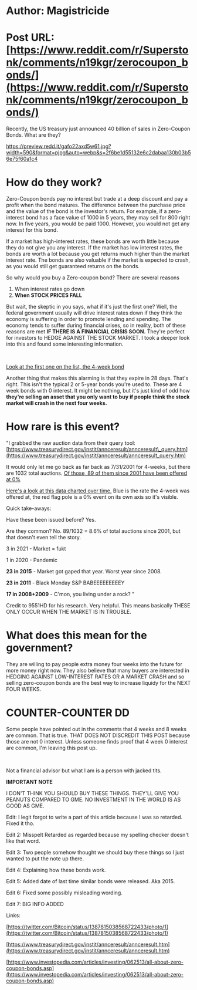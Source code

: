 # Author: Magistricide
# Post URL: [https://www.reddit.com/r/Superstonk/comments/n19kgr/zerocoupon_bonds/](https://www.reddit.com/r/Superstonk/comments/n19kgr/zerocoupon_bonds/)


Recently, the US treasury just announced 40 billion of sales in Zero-Coupon Bonds. What are they?

https://preview.redd.it/gafo22axd5w61.jpg?width=590&format=pjpg&auto=webp&s=2f6be1d55132e6c2dabaa130b03b56e75f60a1c4

# How do they work?

Zero-Coupon bonds pay no interest but trade at a deep discount and pay a profit when the bond matures. The difference between the purchase price and the value of the bond is the investor's return. For example, if a zero-interest bond has a face value of 1000 in 5 years, they may sell for 800 right now. In five years, you would be paid 1000. However, you would not get any interest for this bond.

If a market has high-interest rates, these bonds are worth little because they do not give you any interest. If the market has low interest rates, the bonds are worth a lot because you get returns much higher than the market interest rate. The bonds are also valuable if the market is expected to crash, as you would still get guaranteed returns on the bonds.

So why would you buy a Zero-coupon bond? There are several reasons

1. When interest rates go down
2. **When STOCK PRICES FALL**

But wait, the skeptic in you says, what if it's just the first one? Well, the federal government usually will drive interest rates down if they think the economy is suffering in order to promote lending and spending. The economy tends to suffer during financial crises, so in reality, both of these reasons are met **IF THERE IS A FINANCIAL CRISIS SOON.** They're perfect for investors to HEDGE AGAINST THE STOCK MARKET. I took a deeper look into this and found some interesting information.

&#x200B;

[Look at the first one on the list, the 4-week bond](https://preview.redd.it/9zdq6nm4e5w61.jpg?width=770&format=pjpg&auto=webp&s=3cc63b8aed57f43f8b7891446fb79a6debdc742d)

Another thing that makes this alarming is that they expire in 28 days. That's right. This isn't the typical 2 or 5-year bonds you're used to. These are 4 week bonds with 0 interest. It might be nothing, but it's just kind of odd how **they're selling an asset that you only want to buy if people think the stock market will crash in the next four weeks.**

# How rare is this event?

 

"I grabbed the raw auction data from their query tool: [https://www.treasurydirect.gov/instit/annceresult/annceresult\_query.htm](https://www.treasurydirect.gov/instit/annceresult/annceresult_query.htm)

It would only let me go back as far back as 7/31/2001 for 4-weeks, but there are 1032 total auctions. [Of those, 89 of them since 2001 have been offered at 0%](https://ibb.co/W6C6rnQ)

[Here's a look at this data charted over time.](https://ibb.co/CM3fz7C) Blue is the rate the 4-week was offered at, the red flag pole is a 0% event on its own axis so it's visible.

Quick take-aways:

Have these been issued before? Yes.

Are they common? No. 89/1032 = 8.6% of total auctions since 2001, but that doesn't even tell the story.

3 in 2021 - Market = fukt

1 in 2020 - Pandemic

**23 in 2015** \- Market got gaped that year. Worst year since 2008.

**23 in 2011** \- Black Monday S&P BABEEEEEEEEEY

**17 in 2008+2009** \- C'mon, you living under a rock? "

Credit to 9551HD for his research. Very helpful. This means basically THESE ONLY OCCUR WHEN THE MARKET IS IN TROUBLE.

# What does this mean for the government?

They are willing to pay people extra money four weeks into the future for more money right now. They also believe that many buyers are interested in HEDGING AGAINST LOW-INTEREST RATES OR A MARKET CRASH and so selling zero-coupon bonds are the best way to increase liquidy for the NEXT FOUR WEEKS.

# COUNTER-COUNTER DD

Some people have pointed out in the comments that 4 weeks and 8 weeks are common. That is true. THAT DOES NOT DISCREDIT THIS POST because those are not 0 interest. Unless someone finds proof that 4 week 0 interest are common, I'm leaving this post up.

&#x200B;

Not a financial advisor but what I am is a person with jacked tits.

**IMPORTANT NOTE**

I DON'T THINK YOU SHOULD BUY THESE THINGS. THEY'LL GIVE YOU PEANUTS COMPARED TO GME. NO INVESTMENT IN THE WORLD IS AS GOOD AS GME.

Edit: I legit forgot to write a part of this article because I was so retarded. Fixed it tho.

Edit 2: Misspelt Retarded as regarded because my spelling checker doesn't like that word.

Edit 3: Two people somehow thought we should buy these things so I just wanted to put the note up there.

Edit 4: Explaining how these bonds work.

Edit 5: Added date of last time similar bonds were released. Aka 2015.

Edit 6: Fixed some possibly misleading wording.

Edit 7: BIG INFO ADDED

Links:

[https://twitter.com/Bitcoin/status/1387815038568722433/photo/1](https://twitter.com/Bitcoin/status/1387815038568722433/photo/1)

[https://www.treasurydirect.gov/instit/annceresult/annceresult.htm](https://www.treasurydirect.gov/instit/annceresult/annceresult.htm)

[https://www.investopedia.com/articles/investing/062513/all-about-zero-coupon-bonds.asp](https://www.investopedia.com/articles/investing/062513/all-about-zero-coupon-bonds.asp)